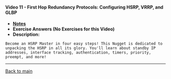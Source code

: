 #### Video 11 - First Hop Redundancy Protocols: Configuring HSRP, VRRP, and GLBP

- **[Notes](notes.md)**
- **Exercise Answers (No Exercises for this Video)**
- **Description:**

```
Become an HSRP Master in four easy steps! This Nugget is dedicated to
unpacking the HSRP in all its glory. You'll learn about standby IP
addresses, interface tracking, authentication, timers, priority,
preempt, and more!
```

---
 
[Back to main](https://github.com/rot0xd/CBTNuggets/blob/master/CCNA/ICND-2/README.md)

